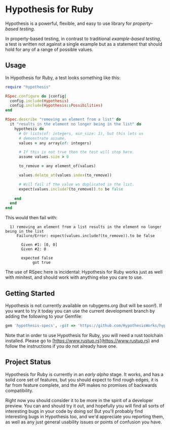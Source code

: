 # Hypothesis for Ruby

Hypothesis is a powerful, flexible, and easy to use library for *property-based testing*.

In property-based testing,
in contrast to traditional *example-based testing*,
a test is written not against a single example but as a statement that should hold for any of a range of possible values.

## Usage

In Hypothesis for Ruby, a test looks something like this:

```ruby
require "hypothesis"

RSpec.configure do |config|
  config.include(Hypothesis)
  config.include(Hypothesis::Possibilities)
end

RSpec.describe "removing an element from a list" do
  it "results in the element no longer being in the list" do
    hypothesis do
      # Or lists(of: integers, min_size: 1), but this lets us
      # demonstrate assume.
      values = any array(of: integers)

      # If this is not true then the test will stop here.
      assume values.size > 0

      to_remove = any element_of(values)

      values.delete_at(values.index(to_remove))

      # Will fail if the value ws duplicated in the list.
      expect(values.include?(to_remove)).to be false
      
    end
  end
end
```

This would then fail with:

```
  1) removing an element from a list results in the element no longer being in the list
     Failure/Error: expect(values.include?(to_remove)).to be false

       Given #1: [0, 0]
       Given #2: 0

       expected false
            got true
```

The use of RSpec here is incidental:
Hypothesis for Ruby works just as well with minitest,
and should work with anything else you care to use.

## Getting Started

Hypothesis is not currently available on rubygems.org (but will be soon!).
If you want to try it today you can use the current development branch by adding the following to your Gemfile:

```ruby
gem 'hypothesis-specs', :git => 'https://github.com/HypothesisWorks/hypothesis-ruby.git', :branch => 'development'
```

Note that in order to use Hypothesis for Ruby, you will need a rust toolchain installed.
Please go to [https://www.rustup.rs](https://www.rustup.rs) and follow the instructions if you do not already have one.

## Project Status

Hypothesis for Ruby is currently in an *early alpha* stage.
It works, and has a solid core set of features, but you should expect to find rough edges,
it is far from feature complete, and the API makes no promises of backwards compatibility.

Right now you should consider it to be more in the spirit of a developer preview.
You can and should try it out, and hopefully you will find all sorts of interesting bugs in your code by doing so!
But you'll probably find interesting bugs in Hypothesis too,
and we'd appreciate you reporting them,
as well as any just general usability issues or points of confusion you have.
